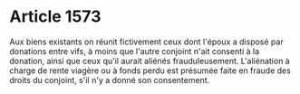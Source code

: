 # Article 1573

Aux biens existants on réunit fictivement ceux dont l'époux a disposé par donations entre vifs, à moins que l'autre conjoint n'ait consenti à la donation, ainsi que ceux qu'il aurait aliénés frauduleusement. L'aliénation à charge de rente viagère ou à fonds perdu est présumée faite en fraude des droits du conjoint, s'il n'y a donné son consentement.
